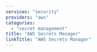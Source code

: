 ```yaml
---
services: "security"
providers: "aws"
categories:
  - "secret management"
title: "AWS Secrets Manager"
linkTitle: "AWS Secrets Manager"
---
```

